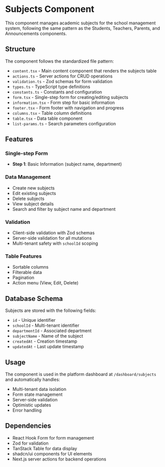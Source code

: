 # Subjects Component

This component manages academic subjects for the school management system, following the same pattern as the Students, Teachers, Parents, and Announcements components.

## Structure

The component follows the standardized file pattern:

- `content.tsx` - Main content component that renders the subjects table
- `actions.ts` - Server actions for CRUD operations
- `validation.ts` - Zod schemas for form validation
- `types.ts` - TypeScript type definitions
- `constants.ts` - Constants and configuration
- `form.tsx` - Single-step form for creating/editing subjects
- `information.tsx` - Form step for basic information
- `footer.tsx` - Form footer with navigation and progress
- `columns.tsx` - Table column definitions
- `table.tsx` - Data table component
- `list-params.ts` - Search parameters configuration

## Features

### Single-step Form
- **Step 1**: Basic Information (subject name, department)

### Data Management
- Create new subjects
- Edit existing subjects
- Delete subjects
- View subject details
- Search and filter by subject name and department

### Validation
- Client-side validation with Zod schemas
- Server-side validation for all mutations
- Multi-tenant safety with `schoolId` scoping

### Table Features
- Sortable columns
- Filterable data
- Pagination
- Action menu (View, Edit, Delete)

## Database Schema

Subjects are stored with the following fields:
- `id` - Unique identifier
- `schoolId` - Multi-tenant identifier
- `departmentId` - Associated department
- `subjectName` - Name of the subject
- `createdAt` - Creation timestamp
- `updatedAt` - Last update timestamp

## Usage

The component is used in the platform dashboard at `/dashboard/subjects` and automatically handles:

- Multi-tenant data isolation
- Form state management
- Server-side validation
- Optimistic updates
- Error handling

## Dependencies

- React Hook Form for form management
- Zod for validation
- TanStack Table for data display
- shadcn/ui components for UI elements
- Next.js server actions for backend operations
